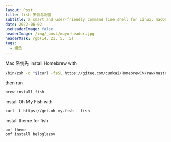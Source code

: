 ```yaml
---
layout: Post
title: fish 安装与配置
subtitle: a smart and user-friendly command line shell for Linux, macOS
date: 2022-06-02
useHeaderImage: false
headerImage: /img/_post/moyu-header.jpg
headerMask: rgb(14, 21, 5, .5)
tags:
  - 摸鱼
---
```


Mac 系统先 install Homebrew with

```bash
/bin/zsh -c "$(curl -fsSL https://gitee.com/cunkai/HomebrewCN/raw/master/Homebrew.sh)"
```

then run

```bash
brew install fish
```

install Oh My Fish with

```fish
curl -L https://get.oh-my.fish | fish
```

install theme for fish

```omf
omf theme
omf install beloglazov
```
